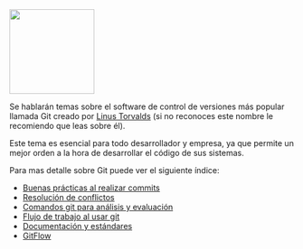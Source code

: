 <img  src="https://k62.kn3.net/8/E/0/1/D/C/14D.png"  height="150">

Se hablarán temas sobre el software de control de versiones más popular llamada Git creado por [Linus Torvalds](https://es.wikipedia.org/wiki/Linus_Torvalds) (si no reconoces este nombre le recomiendo que leas sobre él).

Este tema es esencial para todo desarrollador y empresa, ya que permite un mejor orden a la hora de desarrollar el código de sus sistemas.

Para mas detalle sobre Git puede ver el siguiente índice:
*  [Buenas prácticas al realizar commits](https://github.com/doapps/software/wiki/Buenas-prácticas-al-realizar-commits)
*  [Resolución de conflictos](https://github.com/doapps/software/wiki/Resolución-de-conflictos)
*  [Comandos git para análisis y evaluación](#)
*  [Flujo de trabajo al usar git](#)
*  [Documentación y estándares](https://github.com/doapps/software/wiki/Documentaci%C3%B3n-y-est%C3%A1ndares)
*  [GitFlow](https://github.com/doapps/software/wiki/Gitflow)